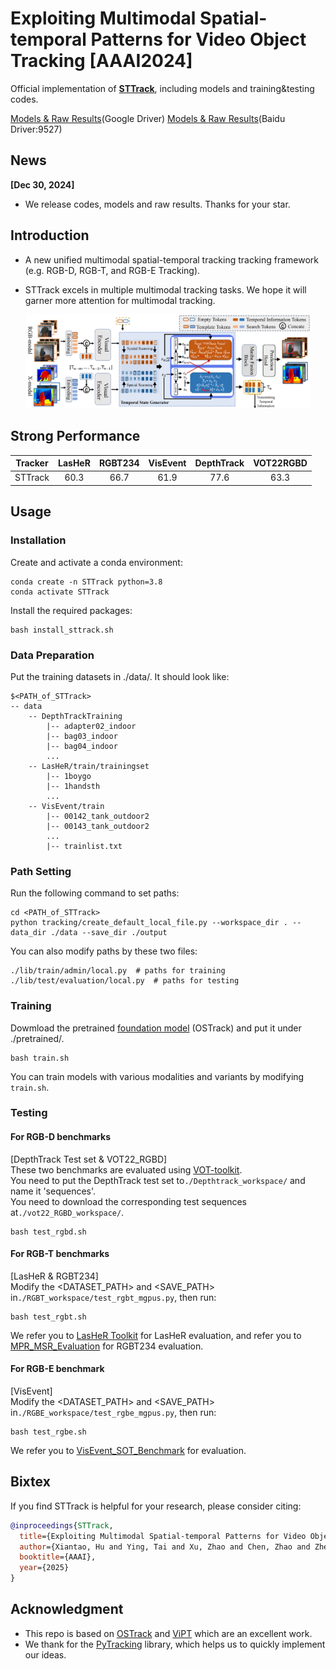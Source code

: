 # Exploiting Multimodal Spatial-temporal Patterns for Video Object Tracking [AAAI2024]
Official implementation of [**STTrack**](https://arxiv.org/abs/2412.15691), including models and training&testing codes.

[Models & Raw Results](https://drive.google.com/drive/folders/1k7_S0AAyMFSBAem87AJhLjg8Sq1v5VgN?usp=drive_link)(Google Driver) [Models & Raw Results](https://pan.baidu.com/s/1TR4qnWtXS140pddngcn_-w 
)(Baidu Driver:9527)


## News
**[Dec 30, 2024]**
- We release codes, models and raw results. Thanks for your star.


## Introduction
- A new unified multimodal spatial-temporal tracking tracking framework (e.g. RGB-D, RGB-T, and RGB-E Tracking).

- STTrack excels in multiple multimodal tracking tasks. We hope it will garner more attention for multimodal tracking.


<center><img width="90%" alt="" src="assets/structure.png"/></center>

 <!-- Results -->


<!-- ### On RGB-T tracking benchmarks
<div style="text-align:center;">
  <img width="50%" alt="" src="assets/results_rgbt.png"/>
</div>

### On RGB-D tracking benchmarks
<div style="text-align:center;">
  <img width="50%" alt="" src="assets/results_rgbd.png"/>
</div>

### On RGB-E tracking benchmark
<div style="text-align:center;">
  <img width="80%" alt="" src="assets/results_rgbe.png"/>
</div> -->
## Strong Performance
| Tracker | LasHeR | RGBT234 | VisEvent | DepthTrack | VOT22RGBD|
|:-----------:|:------------:|:-----------:|:-----------------:|:-----------:|:-----------:|
| STTrack | 60.3 | 66.7 | 61.9 |  77.6 | 63.3 | 



## Usage
### Installation
Create and activate a conda environment:
```
conda create -n STTrack python=3.8
conda activate STTrack
```
Install the required packages:
```
bash install_sttrack.sh
```

### Data Preparation
Put the training datasets in ./data/. It should look like:
```
$<PATH_of_STTrack>
-- data
    -- DepthTrackTraining
        |-- adapter02_indoor
        |-- bag03_indoor
        |-- bag04_indoor
        ...
    -- LasHeR/train/trainingset
        |-- 1boygo
        |-- 1handsth
        ...
    -- VisEvent/train
        |-- 00142_tank_outdoor2
        |-- 00143_tank_outdoor2
        ...
        |-- trainlist.txt
```

### Path Setting
Run the following command to set paths:
```
cd <PATH_of_STTrack>
python tracking/create_default_local_file.py --workspace_dir . --data_dir ./data --save_dir ./output
```
You can also modify paths by these two files:
```
./lib/train/admin/local.py  # paths for training
./lib/test/evaluation/local.py  # paths for testing
```

### Training
Dowmload the pretrained [foundation model](https://drive.google.com/drive/folders/1ttafo0O5S9DXK2PX0YqPvPrQ-HWJjhSy?usp=sharing) (OSTrack) 
and put it under ./pretrained/.
```
bash train.sh
```
You can train models with various modalities and variants by modifying ```train.sh```.

### Testing
#### For RGB-D benchmarks
[DepthTrack Test set & VOT22_RGBD]\
These two benchmarks are evaluated using [VOT-toolkit](https://github.com/votchallenge/toolkit). \
You need to put the DepthTrack test set to```./Depthtrack_workspace/``` and name it 'sequences'.\
You need to download the corresponding test sequences at```./vot22_RGBD_workspace/```.

```
bash test_rgbd.sh
```

#### For RGB-T benchmarks
[LasHeR & RGBT234] \
Modify the <DATASET_PATH> and <SAVE_PATH> in```./RGBT_workspace/test_rgbt_mgpus.py```, then run:
```
bash test_rgbt.sh
```
We refer you to [LasHeR Toolkit](https://github.com/BUGPLEASEOUT/LasHeR) for LasHeR evaluation, 
and refer you to [MPR_MSR_Evaluation](https://sites.google.com/view/ahutracking001/) for RGBT234 evaluation.


#### For RGB-E benchmark
[VisEvent]\
Modify the <DATASET_PATH> and <SAVE_PATH> in```./RGBE_workspace/test_rgbe_mgpus.py```, then run:
```
bash test_rgbe.sh
```
We refer you to [VisEvent_SOT_Benchmark](https://github.com/wangxiao5791509/VisEvent_SOT_Benchmark) for evaluation.


## Bixtex
If you find STTrack is helpful for your research, please consider citing:

```bibtex
@inproceedings{STTrack,
  title={Exploiting Multimodal Spatial-temporal Patterns for Video Object Tracking},
  author={Xiantao, Hu and Ying, Tai and Xu, Zhao and Chen, Zhao and Zhenyu, Zhang and Jun, Li and Bineng, Zhong and Jian, Yang},
  booktitle={AAAI},
  year={2025}
}
```

## Acknowledgment
- This repo is based on [OSTrack](https://github.com/botaoye/OSTrack) and [ViPT](https://github.com/jiawen-zhu/ViPT) which are an excellent work.
- We thank for the [PyTracking](https://github.com/visionml/pytracking) library, which helps us to quickly implement our ideas.

